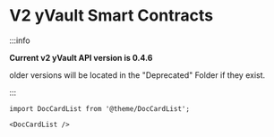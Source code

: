 # V2 yVault Smart Contracts

:::info

**Current v2 yVault API version is 0.4.6**

older versions will be located in the "Deprecated" Folder if they exist.

:::

```mdx-code-block
import DocCardList from '@theme/DocCardList';

<DocCardList />
```
